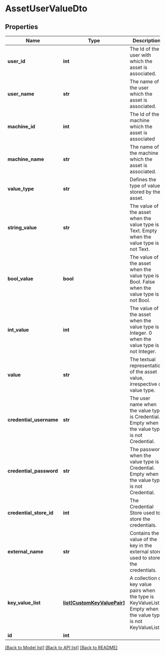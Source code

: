 # AssetUserValueDto

## Properties
Name | Type | Description | Notes
------------ | ------------- | ------------- | -------------
**user_id** | **int** | The Id of the user with which the asset is associated. | [optional] 
**user_name** | **str** | The name of the user which the asset is associated. | [optional] 
**machine_id** | **int** | The Id of the machine which the asset is associated | [optional] 
**machine_name** | **str** | The name of the machine which the asset is associated. | [optional] 
**value_type** | **str** | Defines the type of value stored by the asset. | [optional] 
**string_value** | **str** | The value of the asset when the value type is Text. Empty when the value type is not Text. | [optional] 
**bool_value** | **bool** | The value of the asset when the value type is Bool. False when the value type is not Bool. | [optional] 
**int_value** | **int** | The value of the asset when the value type is Integer. 0 when the value type is not Integer. | [optional] 
**value** | **str** | The textual representation of the asset value, irrespective of value type. | [optional] 
**credential_username** | **str** | The user name when the value type is Credential. Empty when the value type is not Credential. | [optional] 
**credential_password** | **str** | The password when the value type is Credential. Empty when the value type is not Credential. | [optional] 
**credential_store_id** | **int** | The Credential Store used to store the credentials. | [optional] 
**external_name** | **str** | Contains the value of the key in the external store used to store the credentials. | [optional] 
**key_value_list** | [**list[CustomKeyValuePair]**](CustomKeyValuePair.md) | A collection of key value pairs when the type is KeyValueList. Empty when the value type is not KeyValueList. | [optional] 
**id** | **int** |  | [optional] 

[[Back to Model list]](../README.md#documentation-for-models) [[Back to API list]](../README.md#documentation-for-api-endpoints) [[Back to README]](../README.md)


